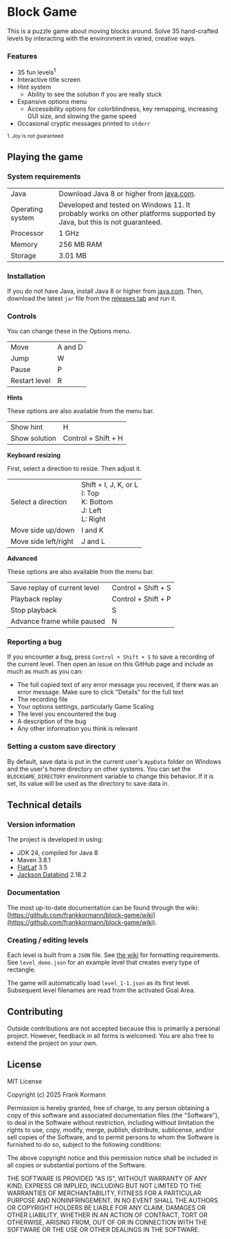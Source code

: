 # Block Game

This is a puzzle game about moving blocks around. Solve 35 hand-crafted levels
by interacting with the environment in varied, creative ways.

### Features

- 35 fun levels<sup>1</sup>
- Interactive title screen
- Hint system
    - Ability to see the solution if you are really stuck
- Expansive options menu
    - Accessibility options for colorblindness, key remapping, increasing GUI
    size, and slowing the game speed
- Occasional cryptic messages printed to `stderr`

<sup>1. Joy is not guaranteed</sup>

## Playing the game

### System requirements

<table>
	<tr>
		<td>Java</td>
		<td>Download Java 8 or higher from
			<a href="https://www.java.com/en/download/">java.com</a>.</td>
	</tr>
	<tr>
		<td>Operating system</td>
		<td>Developed and tested on Windows 11. It probably works on other
			platforms supported by Java, but this is not guaranteed.</td>
	</tr>
	<tr>
		<td>Processor</td>
		<td>1 GHz</td>
	</tr>
	<tr>
		<td>Memory</td>
		<td>256 MB RAM</td>
	</tr>
	<tr>
		<td>Storage</td>
		<td>3.01 MB</td>
	</tr>
</table>

### Installation

If you do not have Java, install Java 8 or higher from
[java.com](https://www.java.com/en/download/). Then, download the latest `jar`
file from the [releases tab](https://github.com/frankkormann/block-game/releases) 
and run it.

### Controls

You can change these in the Options menu.

<table>
	<tr>
		<td>Move</td>
		<td>A and D</td>
	</tr>
	<tr>
		<td>Jump</td>
		<td>W</td>
	</tr>
	<tr>
		<td>Pause</td>
		<td>P</td>
	</tr>
	<tr>
		<td>Restart level</td>
		<td>R</td>
	</tr>
</table>

**Hints**

These options are also available from the menu bar.

<table>
	<tr>
		<td>Show hint</td>
		<td>H</td>
	</tr>
	<tr>
		<td>Show solution</td>
		<td>Control + Shift + H</td>
	</tr>
</table>

**Keyboard resizing**

First, select a direction to resize. Then adjust it.

<table>
	<tr>
		<td>Select a direction</td>
		<td>Shift + I, J, K, or L<br>I: Top
			<br>K: Bottom<br>J: Left<br>L: Right</td>
	</tr>
	<tr>
		<td>Move side up/down</td>
		<td>I and K</td>
	</tr>
	<tr>
		<td>Move side left/right</td>
		<td>J and L</td>
	</tr>
</table>

**Advanced**

These options are also available from the menu bar.

<table>
	<tr>
		<td>Save replay of current level<t/d>
		<td>Control + Shift + S</td>
	</tr>
	<tr>
		<td>Playback replay</td>
		<td>Control + Shift + P</td>
	</tr>
	<tr>
		<td>Stop playback</td>
		<td>S</td>
	</tr>
	<tr>
		<td>Advance frame while paused</td>
		<td>N</td>
	</tr>
</table>

### Reporting a bug

If you encounter a bug, press `Control + Shift + S` to save a recording of the
current level. Then open an issue on this GitHub page and include as much as
much as you can:

- The full copied text of any error message you received, if there was an error
  message. Make sure to click "Details" for the full text
- The recording file
- Your options settings, particularly Game Scaling
- The level you encountered the bug
- A description of the bug
- Any other information you think is relevant

### Setting a custom save directory

By default, save data is put in the current user's `AppData` folder on Windows
and the user's home directory on other systems. You can set the 
`BLOCKGAME_DIRECTORY` environment variable to change this behavior. If it is
set, its value will be used as the directory to save data in.

## Technical details

### Version information

The project is developed in using:

- JDK 24, compiled for Java 8
- Maven 3.8.1
- [FlatLaf](https://github.com/JFormDesigner/FlatLaf) 3.5
- [Jackson Databind](https://github.com/FasterXML/jackson-databind/) 2.18.2

### Documentation

The most up-to-date documentation can be found through the wiki:
[https://github.com/frankkormann/block-game/wiki](https://github.com/frankkormann/block-game/wiki).

### Creating / editing levels

Each level is built from a `JSON` file. See
[the wiki](https://github.com/frankkormann/block-game/wiki) for formatting
requirements. See `level_demo.json` for an example level that creates every type
of rectangle.

The game will automatically load `level_1-1.json` as its first level. Subsequent
level filenames are read from the activated Goal Area.

## Contributing

Outside contributions are not accepted because this is primarily a personal
project. However, feedback in all forms is welcomed. You are also free to extend the
project on your own.

## License

MIT License

Copyright (c) 2025 Frank Kormann

Permission is hereby granted, free of charge, to any person obtaining a copy of
this software and associated documentation files (the "Software"), to deal in
the Software without restriction, including without limitation the rights to
use, copy, modify, merge, publish, distribute, sublicense, and/or sell copies of
the Software, and to permit persons to whom the Software is furnished to do so,
subject to the following conditions:

The above copyright notice and this permission notice shall be included in all
copies or substantial portions of the Software.

THE SOFTWARE IS PROVIDED "AS IS", WITHOUT WARRANTY OF ANY KIND, EXPRESS OR
IMPLIED, INCLUDING BUT NOT LIMITED TO THE WARRANTIES OF MERCHANTABILITY, FITNESS
FOR A PARTICULAR PURPOSE AND NONINFRINGEMENT. IN NO EVENT SHALL THE AUTHORS OR
COPYRIGHT HOLDERS BE LIABLE FOR ANY CLAIM, DAMAGES OR OTHER LIABILITY, WHETHER
IN AN ACTION OF CONTRACT, TORT OR OTHERWISE, ARISING FROM, OUT OF OR IN
CONNECTION WITH THE SOFTWARE OR THE USE OR OTHER DEALINGS IN THE SOFTWARE.
